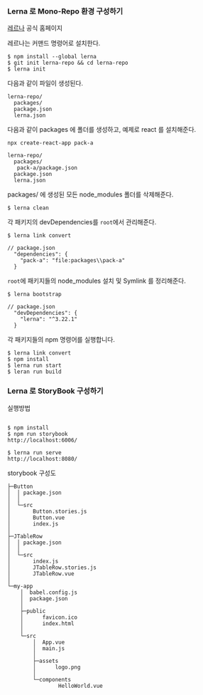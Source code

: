 ### Lerna 로 Mono-Repo 환경 구성하기

[레르나](https://lerna.js.org/) 공식 홈페이지

레르나는 커맨드 명령어로 설치한다.

```
$ npm install --global lerna
$ git init lerna-repo && cd lerna-repo
$ lerna init
```

다음과 같이 파일이 생성된다.

```
lerna-repo/
  packages/
  package.json
  lerna.json
```

다음과 같이 packages 에 폴더를 생성하고, 예제로 react 를 설치해준다.

```
npx create-react-app pack-a
```

```
lerna-repo/
  packages/
   pack-a/package.json
  package.json
  lerna.json
```

packages/ 에 생성된 모든 node_modules 폴더를 삭제해준다.

```
$ lerna clean
```

각 패키지의 devDependencies를 `root`에서 관리해준다.

```
$ lerna link convert
```

```
// package.json
  "dependencies": {
    "pack-a": "file:packages\\pack-a"
  }
```

`root`에 패키지들의 node_modules 설치 및 Symlink 를 정리해준다.

```
$ lerna bootstrap
```

```
// package.json
  "devDependencies": {
    "lerna": "^3.22.1"
  }
```

각 패키지들의 npm 명령어를 실행합니다.

```
$ lerna link convert
$ npm install
$ lerna run start
$ leran run build
```

### Lerna 로 StoryBook 구성하기
실행방법 
```

$ npm install
$ npm run storybook
http://localhost:6006/

$ lerna run serve
http://localhost:8080/
```

storybook 구성도

```
├─Button
│  │ package.json
│  │
│  └─src
│       Button.stories.js
│       Button.vue
│       index.js
│
├─JTableRow
│  │ package.json
│  │
│  └─src
│       index.js
│       JTableRow.stories.js
│       JTableRow.vue
│
└─my-app    
    │  babel.config.js
    │  package.json    
    │
    ├─public
    │      favicon.ico
    │      index.html
    │
    └─src
        │  App.vue
        │  main.js
        │
        ├─assets
        │      logo.png
        │
        └─components
                HelloWorld.vue


```


